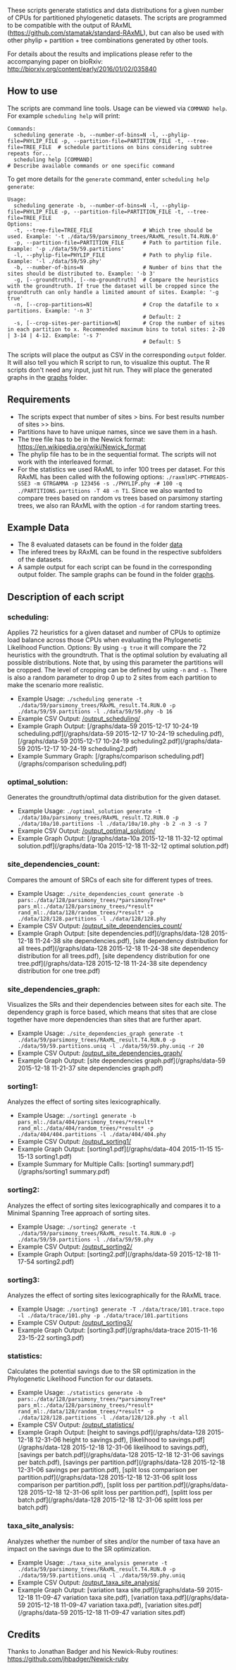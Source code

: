 These scripts generate statistics and data distributions for a given number of CPUs for partitioned phylogenetic datasets. The scripts are programmed to be compatible with the output of RAxML (https://github.com/stamatak/standard-RAxML), but can also be used with other phylip + partition + tree combinations generated by other tools.

For details about the results and implications please refer to the accompanying paper on bioRxiv: http://biorxiv.org/content/early/2016/01/02/035840

## How to use
The scripts are command line tools. Usage can be viewed via `COMMAND help`. For example `scheduling help` will print:
```
Commands:
  scheduling generate -b, --number-of-bins=N -l, --phylip-file=PHYLIP_FILE -p, --partition-file=PARTITION_FILE -t, --tree-file=TREE_FILE  # schedule partitions on bins considering subtree repeats for...
  scheduling help [COMMAND]                                                                                                               # Describe available commands or one specific command
```

To get more details for the `generate` command, enter `scheduling help generate`:

```
Usage:
  scheduling generate -b, --number-of-bins=N -l, --phylip-file=PHYLIP_FILE -p, --partition-file=PARTITION_FILE -t, --tree-file=TREE_FILE
Options:
  -t, --tree-file=TREE_FILE                # Which tree should be used. Example: '-t ./data/59/parsimony_trees/RAxML_result.T4.RUN.0' 
  -p, --partition-file=PARTITION_FILE      # Path to partition file. Example: '-p ./data/59/59.partitions' 
  -l, --phylip-file=PHYLIP_FILE            # Path to phylip file. Example: '-l ./data/59/59.phy' 
  -b, --number-of-bins=N                   # Number of bins that the sites should be distributed to. Example: '-b 3' 
  -g, [--groundtruth], [--no-groundtruth]  # Compare the heuristics with the groundtruth. If true the dataset will be cropped since the groundtruth can only handle a limited amount of sites. Example: '-g true' 
  -n, [--crop-partitions=N]                # Crop the datafile to x partitions. Example: '-n 3' 
                                           # Default: 2
  -s, [--crop-sites-per-partition=N]       # Crop the number of sites in each partition to x. Recommended maximum bins to total sites: 2-20 | 3-14 | 4-12. Example: '-s 7' 
                                           # Default: 5
```

The scripts will place the output as CSV in the corresponding `output` folder. It will also tell you which R script to run, to visualize this ouptut. The R scripts don't need any input, just hit run. They will place the generated graphs in the [graphs](graphs) folder.

## Requirements
- The scripts expect that number of sites > bins. For best results number of sites >> bins.
- Partitions have to have unique names, since we save them in a hash.
- The tree file has to be in the Newick format: https://en.wikipedia.org/wiki/Newick_format
- The phylip file has to be in the sequential format. The scripts will not work with the interleaved format.
- For the statistics we used RAxML to infer 100 trees per dataset. For this RAxML has been called with the following options: `./raxmlHPC-PTHREADS-SSE3 -m GTRGAMMA -p 123456 -s ./PHYLIP.phy -# 100 -q ./PARTITIONS.partitions -T 48 -n T1`. Since we also wanted to compare trees based on random vs trees based on parsimony starting trees, we also ran RAxML with the option `-d` for random starting trees.

## Example Data ###
- The 8 evaluated datasets can be found in the folder [data](data)
- The infered trees by RAxML can be found in the respective subfolders of the datasets.
- A sample output for each script can be found in the corresponding output folder. The sample graphs can be found in the folder [graphs](graphs).

## Description of each script ###
### scheduling:
Applies 72 heuristics for a given dataset and number of CPUs to optimize load balance across those CPUs when evaluating the Phylogenetic Likelihood Function.
Options: By using `-g true` it will compare the 72 heuristics with the groundtruth. That is the optimal solution by evaluating all possible distributions. Note that, by using this parameter the partitions will be cropped. The level of cropping can be defined by using `-n` and `-s`. There is also a random parameter to drop 0 up to 2 sites from each partition to make the scenario more realistic.
- Example Usage: `./scheduling generate -t ./data/59/parsimony_trees/RAxML_result.T4.RUN.0 -p ./data/59/59.partitions -l ./data/59/59.phy -b 16`
- Example CSV Output: [/output_scheduling/](/output_scheduling/)
- Example Graph Output: [/graphs/data-59 2015-12-17 10-24-19 scheduling.pdf](/graphs/data-59 2015-12-17 10-24-19 scheduling.pdf), [/graphs/data-59 2015-12-17 10-24-19 scheduling2.pdf](/graphs/data-59 2015-12-17 10-24-19 scheduling2.pdf)
- Example Summary Graph: [/graphs/comparison scheduling.pdf](/graphs/comparison scheduling.pdf)

### optimal_solution:
Generates the groundtruth/optimal data distribution for the given dataset.
- Example Usage: `./optimal_solution generate -t ./data/10a/parsimony_trees/RAxML_result.T2.RUN.0 -p ./data/10a/10.partitions -l ./data/10a/10.phy -b 2 -n 3 -s 7`
- Example CSV Output: [/output_optimal_solution/](/output_optimal_solution/)
- Example Graph Output: [/graphs/data-10a 2015-12-18 11-32-12 optimal solution.pdf](/graphs/data-10a 2015-12-18 11-32-12 optimal solution.pdf)

### site_dependencies_count:
Compares the amount of SRCs of each site for different types of trees.
- Example Usage: `./site_dependencies_count generate -b pars:./data/128/parsimony_trees/*parsimonyTree* pars_ml:./data/128/parsimony_trees/*result* rand_ml:./data/128/random_trees/*result* -p ./data/128/128.partitions -l ./data/128/128.phy`
- Example CSV Output: [/output_site_dependencies_count/](/output_site_dependencies_count/)
- Example Graph Output: 
[site dependencies.pdf](/graphs/data-128 2015-12-18 11-24-38 site dependencies.pdf), 
[site dependency distribution for all trees.pdf](/graphs/data-128 2015-12-18 11-24-38 site dependency distribution for all trees.pdf), 
[site dependency distribution for one tree.pdf](/graphs/data-128 2015-12-18 11-24-38 site dependency distribution for one tree.pdf)

### site_dependencies_graph:
Visualizes the SRs and their dependencies between sites for each site. The dependency graph is force based, which means that sites that are close together have more dependencies than sites that are further apart.
- Example Usage: `./site_dependencies_graph generate -t ./data/59/parsimony_trees/RAxML_result.T4.RUN.0 -p ./data/59/59.partitions.uniq -l ./data/59/59.phy.uniq -r 20`
- Example CSV Output: [/output_site_dependencies_graph/](/output_site_dependencies_graph/)
- Example Graph Output: [site dependencies graph.pdf](/graphs/data-59 2015-12-18 11-21-37 site dependencies graph.pdf)

### sorting1:
Analyzes the effect of sorting sites lexicographically. 
- Example Usage: `./sorting1 generate -b pars_ml:./data/404/parsimony_trees/*result* rand_ml:./data/404/random_trees/*result* -p ./data/404/404.partitions -l ./data/404/404.phy`
- Example CSV Output: [/output_sorting1/](/output_sorting1/)
- Example Graph Output: [sorting1.pdf](/graphs/data-404 2015-11-15 15-15-13 sorting1.pdf)
- Example Summary for Multiple Calls: [sorting1 summary.pdf](/graphs/sorting1 summary.pdf)

### sorting2:
Analyzes the effect of sorting sites lexicographically and compares it to a Minimal Spanning Tree approach of sorting sites. 
- Example Usage: `./sorting2 generate -t ./data/59/parsimony_trees/RAxML_result.T4.RUN.0 -p ./data/59/59.partitions -l ./data/59/59.phy`
- Example CSV Output: [/output_sorting2/](/output_sorting2/)
- Example Graph Output: [sorting2.pdf](/graphs/data-59 2015-12-18 11-17-54 sorting2.pdf)

### sorting3:
Analyzes the effect of sorting sites lexicographically for the RAxML trace. 
- Example Usage: `./sorting3 generate -T ./data/trace/101.trace.topo -l ./data/trace/101.phy -p ./data/trace/101.partitions`
- Example CSV Output: [/output_sorting3/](/output_sorting3/)
- Example Graph Output: [sorting3.pdf](/graphs/data-trace 2015-11-16 23-15-22 sorting3.pdf)

### statistics:
Calculates the potential savings due to the SR optimization in the Phylogenetic Likelihood Function for our datasets.
- Example Usage: `./statistics generate -b pars:./data/128/parsimony_trees/*parsimonyTree* pars_ml:./data/128/parsimony_trees/*result* rand_ml:./data/128/random_trees/*result* -p ./data/128/128.partitions -l ./data/128/128.phy -t all`
- Example CSV Output: [/output_statistics/](/output_statistics/)
- Example Graph Output:
[height to savings.pdf](/graphs/data-128 2015-12-18 12-31-06 height to savings.pdf),
[likelihood to savings.pdf](/graphs/data-128 2015-12-18 12-31-06 likelihood to savings.pdf),
[savings per batch.pdf](/graphs/data-128 2015-12-18 12-31-06 savings per batch.pdf),
[savings per partition.pdf](/graphs/data-128 2015-12-18 12-31-06 savings per partition.pdf),
[split loss comparison per partition.pdf](/graphs/data-128 2015-12-18 12-31-06 split loss comparison per partition.pdf),
[split loss per partition.pdf](/graphs/data-128 2015-12-18 12-31-06 split loss per partition.pdf),
[splitt loss per batch.pdf](/graphs/data-128 2015-12-18 12-31-06 splitt loss per batch.pdf)

### taxa_site_analysis:
Analyzes whether the number of sites and/or the number of taxa have an impact on the savings due to the SR optimization.
- Example Usage: `./taxa_site_analysis generate -t ./data/59/parsimony_trees/RAxML_result.T4.RUN.0 -p ./data/59/59.partitions.uniq -l ./data/59/59.phy.uniq`
- Example CSV Output: [/output_taxa_site_analysis/](/output_taxa_site_analysis/)
- Example Graph Output: 
[variation taxa site.pdf](/graphs/data-59 2015-12-18 11-09-47 variation taxa site.pdf),
[variation taxa.pdf](/graphs/data-59 2015-12-18 11-09-47 variation taxa.pdf),
[variation sites.pdf](/graphs/data-59 2015-12-18 11-09-47 variation sites.pdf)


## Credits
Thanks to Jonathan Badger and his Newick-Ruby routines: https://github.com/jhbadger/Newick-ruby
